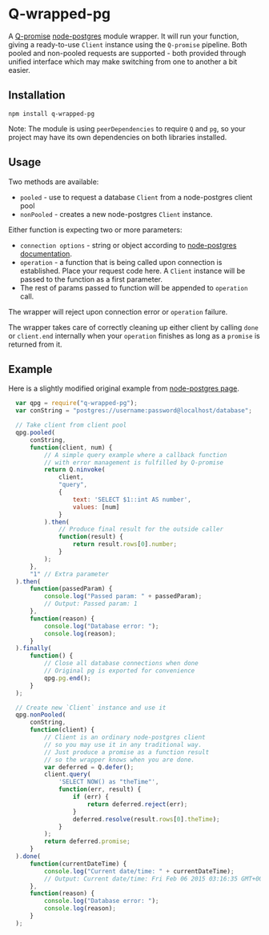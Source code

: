 # Q-wrapped-pg

A [Q-promise](https://github.com/kriskowal/q) [node-postgres](https://github.com/brianc/node-postgres) module wrapper.
It will run your function, giving a ready-to-use `Client` instance using the `Q-promise` pipeline.
Both pooled and non-pooled requests are supported - both provided through unified interface which may make switching
from one to another a bit easier.

## Installation

```
npm install q-wrapped-pg
```
Note: The module is using `peerDependencies` to require `Q` and `pg`, so your project may have its own
dependencies on both libraries installed.

## Usage

Two methods are available:
* `pooled` - use to request a database `Client` from a node-postgres client pool
* `nonPooled` - creates a new node-postgres `Client` instance.

Either function is expecting two or more parameters:
* `connection options` - string or object according to [node-postgres documentation](https://github.com/brianc/node-postgres/wiki/Client#method-connect).
* `operation` - a function that is being called upon connection is established. Place your request code here.
  A `Client` instance will be passed to the function as a first parameter.
* The rest of params passed to function will be appended to `operation` call.

The wrapper will reject upon connection error or `operation` failure.

The wrapper takes care of correctly cleaning up either client by calling `done` or `client.end` internally when your
`operation` finishes as long as a `promise` is returned from it.

## Example

Here is a slightly modified original example from [node-postgres page](https://github.com/brianc/node-postgres).

```javascript
  var qpg = require("q-wrapped-pg");
  var conString = "postgres://username:password@localhost/database";

  // Take client from client pool
  qpg.pooled(
      conString,
      function(client, num) {
          // A simple query example where a callback function
          // with error management is fulfilled by Q-promise
          return Q.ninvoke(
              client,
              "query",
              {
                  text: 'SELECT $1::int AS number',
                  values: [num]
              }
          ).then(
              // Produce final result for the outside caller
              function(result) {
                  return result.rows[0].number;
              }
          );
      },
      "1" // Extra parameter
  ).then(
      function(passedParam) {
          console.log("Passed param: " + passedParam);
          // Output: Passed param: 1
      },
      function(reason) {
          console.log("Database error: ");
          console.log(reason);
      }
  ).finally(
      function() {
          // Close all database connections when done
          // Original pg is exported for convenience
          qpg.pg.end();
      }
  );

  // Create new `Client` instance and use it
  qpg.nonPooled(
      conString,
      function(client) {
          // Client is an ordinary node-postgres client
          // so you may use it in any traditional way.
          // Just produce a promise as a function result
          // so the wrapper knows when you are done.
          var deferred = Q.defer();
          client.query(
              'SELECT NOW() as "theTime"',
              function(err, result) {
                  if (err) {
                      return deferred.reject(err);
                  }
                  deferred.resolve(result.rows[0].theTime);
              }
          );
          return deferred.promise;
      }
  ).done(
      function(currentDateTime) {
          console.log("Current date/time: " + currentDateTime);
          // Output: Current date/time: Fri Feb 06 2015 03:16:35 GMT+0000 (UTC)
      },
      function(reason) {
          console.log("Database error: ");
          console.log(reason);
      }
  );
```

